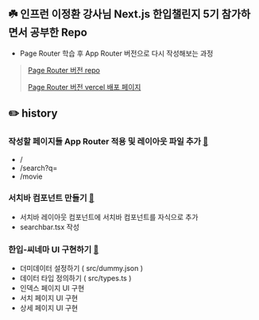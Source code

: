 ## ☘️ 인프런 이정환 강사님 Next.js 한입챌린지 5기 참가하면서 공부한 Repo

- Page Router 학습 후 App Router 버전으로 다시 작성해보는 과정

> [Page Router 버전 repo](https://github.com/bitnalchan92/onebite_cinema)
> 
> [Page Router 버전 vercel 배포 페이지](https://onebite-cinema-lime.vercel.app/)

## ✏️ history

### 작성할 페이지들 App Router 적용 및 레이아웃 파일 추가 [🚀](https://github.com/bitnalchan92/onebite-cinema-app/commit/cc2a8f0e36838883a4ded4aac8b94e6c3c3a02cd)

- /
- /search?q=
- /movie

### 서치바 컴포넌트 만들기 [🚀](https://github.com/bitnalchan92/onebite-cinema-app/commit/f512f823fabcae61cf9d34aaa52437efc15bd1a7)

- 서치바 레이아웃 컴포넌트에 서치바 컴포넌트를 자식으로 추가
- searchbar.tsx 작성

### 한입-씨네마 UI 구현하기 [🚀]()

- 더미데이터 설정하기 ( src/dummy.json )
- 데이터 타입 정의하기 ( src/types.ts ) 
- 인덱스 페이지 UI 구현
- 서치 페이지 UI 구현
- 상세 페이지 UI 구현